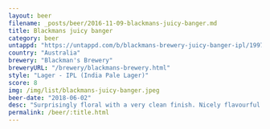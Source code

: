 ```yaml
---
layout: beer
filename: _posts/beer/2016-11-09-blackmans-juicy-banger.md
title: Blackmans juicy banger
category: beer
untappd: "https://untappd.com/b/blackmans-brewery-juicy-banger-ipl/1997345"
country: "Australia"
brewery: "Blackman's Brewery"
breweryURL: "/brewery/blackmans-brewery.html"
style: "Lager - IPL (India Pale Lager)"
score: 8
img: /img/list/blackmans-juicy-banger.jpeg
beer-date: "2018-06-02"
desc: "Surprisingly floral with a very clean finish. Nicely flavourful but still easy drinking and refreshing"
permalink: /beer/:title.html
---
```

